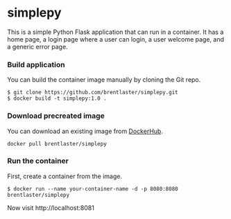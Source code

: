 # simplepy
This is a simple Python Flask application that can run in a container.
It has a home page, a login page where a user can login, a user welcome page, and a generic error page.

### Build application
You can build the container image manually by cloning the Git repo.
```
$ git clone https://github.com/brentlaster/simplepy.git
$ docker build -t simplepy:1.0 .
```

### Download precreated image
You can download an existing image from [DockerHub](https://hub.docker.com/r/brentlaster/simplepy/).
```
docker pull brentlaster/simplepy
```

### Run the container
First, create a container from the image.
```
$ docker run --name your-container-name -d -p 8080:8080 brentlaster/simplepy
```

Now visit http://localhost:8081


